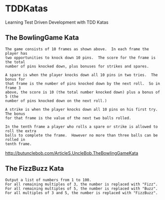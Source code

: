 # TDDKatas
Learning Test Driven Development with TDD Katas

## The BowlingGame Kata

    The game consists of 10 frames as shown above.  In each frame the player has
    two opportunities to knock down 10 pins.  The score for the frame is the total
    number of pins knocked down, plus bonuses for strikes and spares.
    
    A spare is when the player knocks down all 10 pins in two tries.  The bonus for
    that frame is the number of pins knocked down by the next roll.  So in frame 3
    above, the score is 10 (the total number knocked down) plus a bonus of 5 (the
    number of pins knocked down on the next roll.)
    
    A strike is when the player knocks down all 10 pins on his first try.  The bonus
    for that frame is the value of the next two balls rolled.
    
    In the tenth frame a player who rolls a spare or strike is allowed to roll the extra
    balls to complete the frame.  However no more than three balls can be rolled in
    tenth frame.


http://butunclebob.com/ArticleS.UncleBob.TheBowlingGameKata


## The FizzBuzz Kata

    Output a list of numbers from 1 to 100.
    For all remaining multiples of 3, the number is replaced with "Fizz".
    For all remaining multiples of 5, the number is replaced with "Buzz".
    For all multiples of 3 and 5, the number is replaced with "FizzBuzz".
